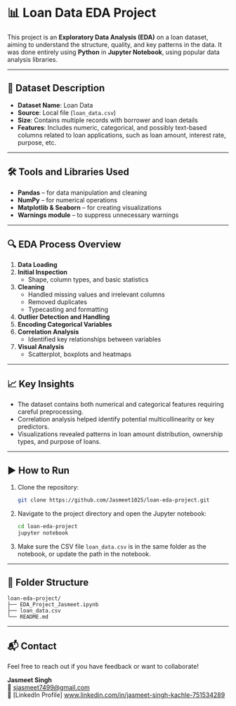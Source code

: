 # 📊 Loan Data EDA Project

This project is an **Exploratory Data Analysis (EDA)** on a loan dataset, aiming to understand the structure, quality, and key patterns in the data. It was done entirely using **Python** in **Jupyter Notebook**, using popular data analysis libraries.

---

## 📁 Dataset Description

- **Dataset Name**: Loan Data  
- **Source**: Local file (`loan_data.csv`)  
- **Size**: Contains multiple records with borrower and loan details  
- **Features**: Includes numeric, categorical, and possibly text-based columns related to loan applications, such as loan amount, interest rate, purpose, etc.

---

## 🛠️ Tools and Libraries Used

- **Pandas** – for data manipulation and cleaning  
- **NumPy** – for numerical operations  
- **Matplotlib & Seaborn** – for creating visualizations  
- **Warnings module** – to suppress unnecessary warnings  

---

## 🔍 EDA Process Overview

1. **Data Loading**
2. **Initial Inspection**
   - Shape, column types, and basic statistics
3. **Cleaning**
   - Handled missing values and irrelevant columns
   - Removed duplicates
   - Typecasting and formatting
4. **Outlier Detection and Handling**
5. **Encoding Categorical Variables**
6. **Correlation Analysis**
   - Identified key relationships between variables
7. **Visual Analysis**
   - Scatterplot, boxplots and heatmaps

---

## 📈 Key Insights

- The dataset contains both numerical and categorical features requiring careful preprocessing.
- Correlation analysis helped identify potential multicollinearity or key predictors.
- Visualizations revealed patterns in loan amount distribution, ownership types, and purpose of loans.

---

## ▶️ How to Run

1. Clone the repository:
   ```bash
   git clone https://github.com/Jasmeet1025/loan-eda-project.git
   ```
2. Navigate to the project directory and open the Jupyter notebook:
   ```bash
   cd loan-eda-project
   jupyter notebook
   ```
3. Make sure the CSV file `loan_data.csv` is in the same folder as the notebook, or update the path in the notebook.

---

## 📌 Folder Structure

```
loan-eda-project/
├── EDA_Project_Jasmeet.ipynb
├── loan_data.csv
└── README.md
```

---

## 📬 Contact

Feel free to reach out if you have feedback or want to collaborate!

**Jasmeet Singh**  
📧 sjasmeet7499@gmail.com  
🔗 [LinkedIn Profile] www.linkedin.com/in/jasmeet-singh-kachle-751534289